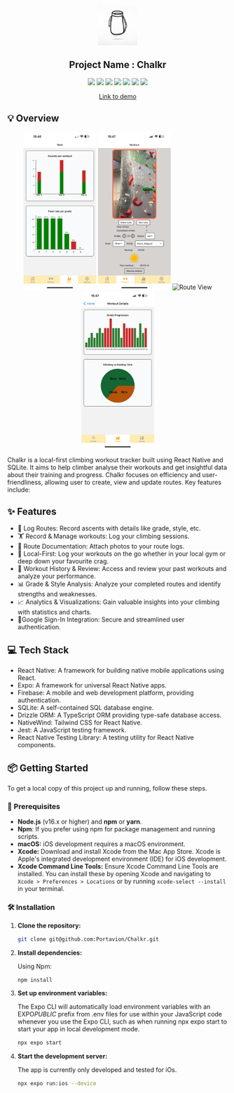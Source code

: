 <div align="center">
<img src="./Chalkr/assets/images/icon-nobg.png" width="90" alt="Logo" />

<h2> Project Name : Chalkr </h2>

![](https://img.shields.io/badge/TypeScript-007ACC?style=for-the-badge&logo=typescript&logoColor=white)
![](https://img.shields.io/badge/React-61DAFB?style=for-the-badge&logo=react&logoColor=black)
![](https://img.shields.io/badge/Expo-007ACC?style=for-the-badge&logo=expo&logoColor=white)
![](https://img.shields.io/badge/Tailwind_CSS-38B2AC?style=for-the-badge&logo=tailwind-css&logoColor=white)
![](https://img.shields.io/badge/SQLite-6200EE?style=for-the-badge&logo=sqlite&logoColor=white)
![](https://img.shields.io/badge/Drizzle-3982CE?style=for-the-badge&logo=drizzle&logoColor=white)
![](https://img.shields.io/badge/firebase-6200EE?style=for-the-badge&logo=firebase&logoColor=white)

<a href="https://youtube.com/shorts/XcV6ChUhr9Q?feature=share">Link to demo</a>

</div>

## 💡 Overview

<div align="center">
<img src="./assets/Stats.PNG" height="360" alt="Stats View" />
<img src="./assets/Workout.PNG" height="360" alt="Workout Log" />
<img src="./assets/Routes.PNG" height="360" alt="Route View" />
<img src="./assets/WorkoutCharts.PNG" height="360" alt="Workout Charts" />
</div>

Chalkr is a local-first climbing workout tracker built using React Native and
SQLite. It aims to help climber analyse their workouts and get insightful data
about their training and progress. Chalkr focuses on efficiency and
user-friendliness, allowing user to create, view and update routes. Key features
include:

## ✨ Features

- 🧗 Log Routes: Record ascents with details like grade, style, etc.
- 🏋️ Record & Manage workouts: Log your climbing sessions.
- 📸 Route Documentation: Attach photos to your route logs.
- 📱 Local-First: Log your workouts on the go whether in your local gym or deep
  down your favourite crag.
- 📅 Workout History & Review: Access and review your past workouts and analyze
  your performance.
- 📊 Grade & Style Analysis: Analyze your completed routes and identify
  strengths and weaknesses.
- 📈 Analytics & Visualizations: Gain valuable insights into your climbing with
  statistics and charts.
- 🔐Google Sign-In Integration: Secure and streamlined user authentication.

## 💻 Tech Stack

- React Native: A framework for building native mobile applications using React.
- Expo: A framework for universal React Native apps.
- Firebase: A mobile and web development platform, providing authentication.
- SQLite: A self-contained SQL database engine.
- Drizzle ORM: A TypeScript ORM providing type-safe database access.
- NativeWind: Tailwind CSS for React Native.
- Jest: A JavaScript testing framework.
- React Native Testing Library: A testing utility for React Native components.

## 📦 Getting Started

To get a local copy of this project up and running, follow these steps.

### 🚀 Prerequisites

- **Node.js** (v16.x or higher) and **npm** or **yarn**.
- **Npm**: If you prefer using npm for package management and running scripts.
- **macOS:** iOS development requires a macOS environment.
- **Xcode:** Download and install Xcode from the Mac App Store. Xcode is Apple's
  integrated development environment (IDE) for iOS development.
- **Xcode Command Line Tools:** Ensure Xcode Command Line Tools are installed.
  You can install these by opening Xcode and navigating to
  `Xcode > Preferences > Locations` or by running `xcode-select --install` in
  your terminal.

### 🛠️ Installation

1. **Clone the repository:**

   ```bash
   git clone git@github.com:Portavion/Chalkr.git
   ```

2. **Install dependencies:**

   Using Npm:

   ```bash
   npm install
   ```

3. **Set up environment variables:**

   The Expo CLI will automatically load environment variables with an
   EXPO*PUBLIC* prefix from .env files for use within your JavaScript code
   whenever you use the Expo CLI, such as when running npx expo start to start
   your app in local development mode.

   ```bash
   npx expo start
   ```

4. **Start the development server:**

   The app is currently only developed and tested for iOs.

   ```bash
   npx expo run:ios --device
   ```
